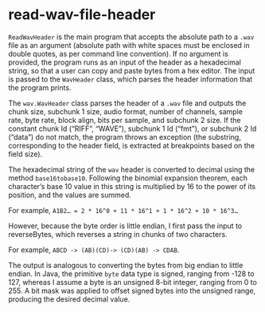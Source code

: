 # read-wav-file-header
`ReadWavHeader` is the main program that accepts the absolute path to a `.wav` file as an argument (absolute path with white spaces must be enclosed in double quotes, as per command line convention). If no argument is provided, the program runs as an input of the header as a hexadecimal string, so that a user can copy and paste bytes from a hex editor. The input is passed to the `WavHeader` class, which parses the header information that the program prints.

The `wav.WavHeader` class parses the header of a `.wav` file and outputs the chunk size, subchunk 1 size, audio format, number of channels, sample rate, byte rate, block align, bits per sample, and subchunk 2 size. If the constant chunk Id (“RIFF”, “WAVE”), subchunk 1 Id (“fmt”), or subchunk 2 Id (“data”) do not match, the program throws an exception (the substring, corresponding to the header field, is extracted at breakpoints based on the field size).

The hexadecimal string of the `wav` header is converted to decimal using the method `base16tobase10`. Following the binomial expansion theorem, each character’s base 10 value in this string is multiplied by 16 to the power of its position, and the values are summed.

For example, `A1B2… = 2 * 16^0 + 11 * 16^1 + 1 * 16^2 + 10 * 16^3…`

However, because the byte order is little endian, I first pass the input to reverseBytes, which reverses a string in chunks of two characters.

For example, `ABCD -> (AB)(CD)-> (CD)(AB) -> CDAB`.

The output is analogous to converting the bytes from big endian to little endian. In Java, the primitive `byte` data type is signed, ranging from -128 to 127, whereas I assume a byte is an unsigned 8-bit integer, ranging from 0 to 255. A bit mask was applied to offset signed bytes into the unsigned range, producing the desired decimal value.